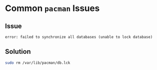 # Common ```pacman``` Issues

## Issue
```
error: failed to synchronize all databases (unable to lock database)
```

## Solution

```bash
sudo rm /var/lib/pacman/db.lck
```
